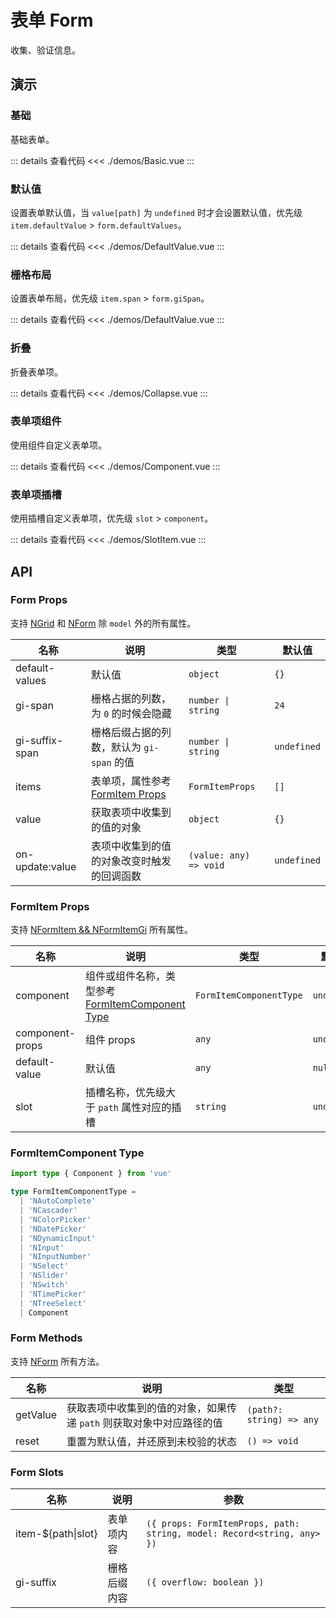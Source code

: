 # 表单 Form

收集、验证信息。

## 演示

### 基础

基础表单。

<FormBasic />

::: details 查看代码
<<< ./demos/Basic.vue
:::

### 默认值

设置表单默认值，当 `value[path]` 为 `undefined` 时才会设置默认值，优先级 `item.defaultValue` > `form.defaultValues`。

<FormDefaultValue />

::: details 查看代码
<<< ./demos/DefaultValue.vue
:::

### 栅格布局

设置表单布局，优先级 `item.span` > `form.giSpan`。

<FormGrid />

::: details 查看代码
<<< ./demos/DefaultValue.vue
:::

### 折叠

折叠表单项。

<FormCollapse />

::: details 查看代码
<<< ./demos/Collapse.vue
:::

### 表单项组件

使用组件自定义表单项。

<FormComponent />

::: details 查看代码
<<< ./demos/Component.vue
:::

### 表单项插槽

使用插槽自定义表单项，优先级 `slot` > `component`。

<FormSlotItem />

::: details 查看代码
<<< ./demos/SlotItem.vue
:::

## API

### Form Props

支持 [NGrid](https://www.naiveui.com/zh-CN/light/components/grid#Grid-Props) 和 [NForm](https://www.naiveui.com/zh-CN/light/components/form#Form-Props) 除 `model` 外的所有属性。

| 名称            | 说明                                               | 类型                   | 默认值      |
| --------------- | -------------------------------------------------- | ---------------------- | ----------- |
| default-values  | 默认值                                             | `object`               | `{}`        |
| gi-span         | 栅格占据的列数，为 `0` 的时候会隐藏                | `number \| string`     | `24`        |
| gi-suffix-span  | 栅格后缀占据的列数，默认为 `gi-span` 的值          | `number \| string`     | `undefined` |
| items           | 表单项，属性参考 [FormItem Props](#formitem-props) | `FormItemProps`        | `[]`        |
| value           | 获取表项中收集到的值的对象                         | `object`               | `{}`        |
| on-update:value | 表项中收集到的值的对象改变时触发的回调函数         | `(value: any) => void` | `undefined` |

### FormItem Props

支持 [NFormItem && NFormItemGi](https://www.naiveui.com/zh-CN/light/components/form#FormItem-Props) 所有属性。

| 名称            | 说明                                                                       | 类型                    | 默认值      |
| --------------- | -------------------------------------------------------------------------- | ----------------------- | ----------- |
| component       | 组件或组件名称，类型参考 [FormItemComponent Type](#formitemcomponent-type) | `FormItemComponentType` | `undefined` |
| component-props | 组件 props                                                                 | `any`                   | `undefined` |
| default-value   | 默认值                                                                     | `any`                   | `null`      |
| slot            | 插槽名称，优先级大于 `path` 属性对应的插槽                                 | `string`                | `undefined` |

### FormItemComponent Type

```ts
import type { Component } from 'vue'

type FormItemComponentType =
  | 'NAutoComplete'
  | 'NCascader'
  | 'NColorPicker'
  | 'NDatePicker'
  | 'NDynamicInput'
  | 'NInput'
  | 'NInputNumber'
  | 'NSelect'
  | 'NSlider'
  | 'NSwitch'
  | 'NTimePicker'
  | 'NTreeSelect'
  | Component
```

### Form Methods

支持 [NForm](https://www.naiveui.com/zh-CN/light/components/form#Form-Methods) 所有方法。

| 名称     | 说明                                                                 | 类型                     |
| -------- | -------------------------------------------------------------------- | ------------------------ |
| getValue | 获取表项中收集到的值的对象，如果传递 `path` 则获取对象中对应路径的值 | `(path?: string) => any` |
| reset    | 重置为默认值，并还原到未校验的状态                                   | `() => void`             |

### Form Slots

| 名称                 | 说明         | 参数                                                                   |
| -------------------- | ------------ | ---------------------------------------------------------------------- |
| item-$\{path\|slot\} | 表单项内容   | `({ props: FormItemProps, path: string, model: Record<string, any> })` |
| gi-suffix            | 栅格后缀内容 | `({ overflow: boolean })`                                              |
